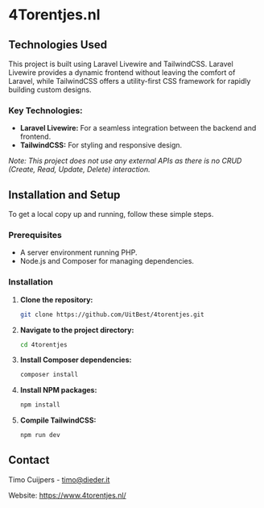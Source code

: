 # 4Torentjes.nl

## Technologies Used

This project is built using Laravel Livewire and TailwindCSS. Laravel Livewire provides a dynamic frontend without leaving the comfort of Laravel, while TailwindCSS offers a utility-first CSS framework for rapidly building custom designs.

### Key Technologies:
- **Laravel Livewire:** For a seamless integration between the backend and frontend.
- **TailwindCSS:** For styling and responsive design.

_Note: This project does not use any external APIs as there is no CRUD (Create, Read, Update, Delete) interaction._

## Installation and Setup

To get a local copy up and running, follow these simple steps.

### Prerequisites

- A server environment running PHP.
- Node.js and Composer for managing dependencies.

### Installation

1. **Clone the repository:**
   ```sh
   git clone https://github.com/UitBest/4torentjes.git
   ```
2. **Navigate to the project directory:**
   ```sh
   cd 4torentjes
   ```
3. **Install Composer dependencies:**
   ```sh
   composer install
   ```
4. **Install NPM packages:**
   ```sh
   npm install
   ```
5. **Compile TailwindCSS:**
   ```sh
   npm run dev
   ```

## Contact

Timo Cuijpers - timo@dieder.it

Website: https://www.4torentjes.nl/
